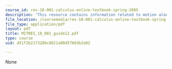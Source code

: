 ```yaml
---
course_id: res-18-001-calculus-online-textbook-spring-2005
description: 'This resource contains information related to motion along a curve. '
file_location: /coursemedia/res-18-001-calculus-online-textbook-spring-2005/d51f2b2173280c8621a80d57603b2e82_MITRES_18_001_guide12.pdf
file_type: application/pdf
layout: pdf
title: MITRES_18_001_guide12.pdf
type: course
uid: d51f2b2173280c8621a80d57603b2e82

---
```

None